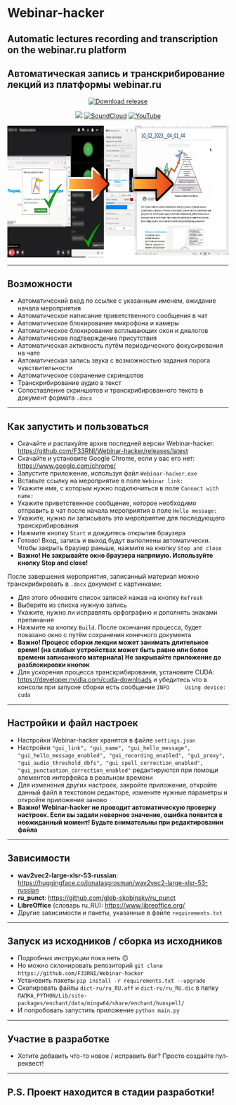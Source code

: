 # Webinar-hacker
## Automatic lectures recording and transcription on the webinar.ru platform
## Автоматическая запись и транскрибирование лекций из платформы webinar.ru
<div style="width:100%;text-align:center;">
    <p align="center">
        <a href="https://github.com/F33RNI/Pulsely/releases"><img alt="Download release" src="https://img.shields.io/badge/-Download%20latest-yellowgreen?style=for-the-badge&logo=github" ></a>
    </p>
    <p align="center">
        <img src="https://badges.frapsoft.com/os/v1/open-source.png?v=103" >
        <a href="https://soundcloud.com/f3rni"><img alt="SoundCloud" src="https://img.shields.io/badge/-SoundCloud-orange" ></a>
        <a href="https://www.youtube.com/@F3RNI"><img alt="YouTube" src="https://img.shields.io/badge/-YouTube-red" ></a>
    </p>
</div>
<div style="width:100%;text-align:center;">
    <p align="center">
        <img src="Banner.jpg" width="auto" height="300">
    </p>
</div>

----------

## Возможности

- Автоматический вход по ссылке с указанным именем, ожидание начала мероприятия
- Автоматическое написание приветственного сообщения в чат
- Автоматическое блокирование микрофона и камеры
- Автоматическое блокирование всплывающих окон и диалогов
- Автоматическое подтверждение присутствия
- Автоматическая активность путём периодического фокусирования на чате
- Автоматическая запись звука с возможностью задания порога чувствительности
- Автоматическое сохранение скриншотов
- Транскрибирование аудио в текст
- Сопоставление скриншотов и транскрибированного текста в документ формата `.docx`

----------

## Как запустить и пользоваться

- Скачайте и распакуйте архив последней версии Webinar-hacker: https://github.com/F33RNI/Webinar-hacker/releases/latest
- Скачайте и установите Google Chrome, если у вас его нет: https://www.google.com/chrome/
- Запустите приложение, используя файл `Webinar-hacker.exe`
- Вставьте ссылку на мероприятие в поле `Webinar link:`
- Укажите имя, с которым нужно подключиться в поле `Connect with name:`
- Укажите приветственное сообщение, которое необходимо отправить в чат после начала мероприятия в поле `Hello message:`
- Укажите, нужно ли записывать это мероприятие для последующего транскрибирования
- Нажмите кнопку `Start` и дождитесь открытия браузера
- Готово! Вход, запись и выход будут выполнены автоматически. Чтобы закрыть браузер раньше, нажмите на кнопку `Stop and close`
- **Важно! Не закрывайте окно браузера напрямую. Используйте кнопку Stop and close!**

После завершения мероприятия, записанный материал можно транскрибировать в `.docx` документ с картинками:
- Для этого обновите список записей нажав на кнопку `Refresh`
- Выберите из списка нужную запись
- Укажите, нужно ли исправлять орфографию и дополнять знаками препинания
- Нажмите на кнопку `Build`. После окончания процесса, будет показано окно с путём сохранения конечного документа
- **Важно! Процесс сборки лекции может занимать длительное время! (на слабых устройствах может быть равно или более времени записанного материала) Не закрывайте приложение до разблокировки кнопок**
- Для ускорения процесса транскрибирования, установите CUDA: https://developer.nvidia.com/cuda-downloads и убедитесь что в консоли при запуске сборки есть сообщение `INFO     Using device: cuda`

----------

## Настройки и файл настроек

- Настройки Webinar-hacker хранятся в файле `settings.json`
- Настройки `"gui_link", "gui_name", "gui_hello_message", "gui_hello_message_enabled", "gui_recording_enabled", "gui_proxy", "gui_audio_threshold_dbfs", "gui_spell_correction_enabled", "gui_punctuation_correction_enabled"` редактируются при помощи элементов интерфейса в реальном времени
- Для изменения других настроек, закройте приложение, откройте данный файл в текстовом редакторе, измените нужные параметры и откройте приложение заново
- **Важно! Webinar-hacker не проводит автоматическую проверку настроек. Если вы задали неверное значение, ошибка появится в неожиданный момент! Будьте внимательны при редактировании файла**

----------

## Зависимости

- **wav2vec2-large-xlsr-53-russian**: https://huggingface.co/jonatasgrosman/wav2vec2-large-xlsr-53-russian
- **ru_punct**: https://github.com/gleb-skobinsky/ru_punct
- **LibreOffice** (словарь ru_RU): https://www.libreoffice.org/
- Другие зависимости и пакеты, указанные в файле `requirements.txt`

----------

## Запуск из исходников / сборка из исходников

- Подробных инструкции пока неть 🙃
- Но можно склонировать репозиторий `git clone https://github.com/F33RNI/Webinar-hacker`
- Установить пакеты `pip install -r requirements.txt --upgrade`
- Скопировать файлы `dict-ru/ru_RU.aff` и `dict-ru/ru_RU.dic` в папку `ПАПКА_PYTHON/Lib/site-packages/enchant/data/mingw64/share/enchant/hunspell/`
- И попробовать запустить приложение `python main.py`

----------

## Участие в разработке

- Хотите добавить что-то новое / исправить баг? Просто создайте пул-реквест!

----------

## P.S. Проект находится в стадии разработки!
